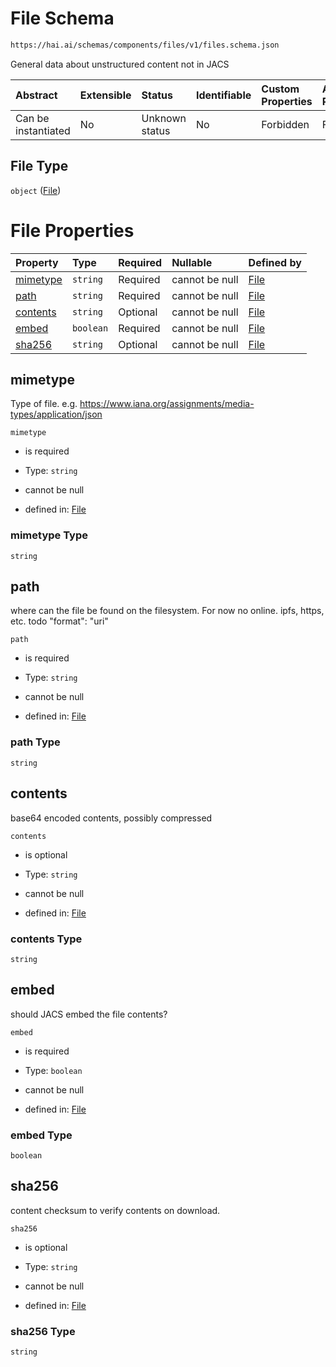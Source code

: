 # File Schema

```txt
https://hai.ai/schemas/components/files/v1/files.schema.json
```

General data about unstructured content not in JACS

| Abstract            | Extensible | Status         | Identifiable | Custom Properties | Additional Properties | Access Restrictions | Defined In                                                                                  |
| :------------------ | :--------- | :------------- | :----------- | :---------------- | :-------------------- | :------------------ | :------------------------------------------------------------------------------------------ |
| Can be instantiated | No         | Unknown status | No           | Forbidden         | Forbidden             | none                | [files.schema.json](../../out/components/files/v1/files.schema.json "open original schema") |

## File Type

`object` ([File](files.md))

# File Properties

| Property              | Type      | Required | Nullable       | Defined by                                                                                                               |
| :-------------------- | :-------- | :------- | :------------- | :----------------------------------------------------------------------------------------------------------------------- |
| [mimetype](#mimetype) | `string`  | Required | cannot be null | [File](files-properties-mimetype.md "https://hai.ai/schemas/components/files/v1/files.schema.json#/properties/mimetype") |
| [path](#path)         | `string`  | Required | cannot be null | [File](files-properties-path.md "https://hai.ai/schemas/components/files/v1/files.schema.json#/properties/path")         |
| [contents](#contents) | `string`  | Optional | cannot be null | [File](files-properties-contents.md "https://hai.ai/schemas/components/files/v1/files.schema.json#/properties/contents") |
| [embed](#embed)       | `boolean` | Required | cannot be null | [File](files-properties-embed.md "https://hai.ai/schemas/components/files/v1/files.schema.json#/properties/embed")       |
| [sha256](#sha256)     | `string`  | Optional | cannot be null | [File](files-properties-sha256.md "https://hai.ai/schemas/components/files/v1/files.schema.json#/properties/sha256")     |

## mimetype

Type of file. e.g. <https://www.iana.org/assignments/media-types/application/json>

`mimetype`

* is required

* Type: `string`

* cannot be null

* defined in: [File](files-properties-mimetype.md "https://hai.ai/schemas/components/files/v1/files.schema.json#/properties/mimetype")

### mimetype Type

`string`

## path

where can the file be found on the filesystem. For now no online. ipfs, https, etc. todo "format": "uri"

`path`

* is required

* Type: `string`

* cannot be null

* defined in: [File](files-properties-path.md "https://hai.ai/schemas/components/files/v1/files.schema.json#/properties/path")

### path Type

`string`

## contents

base64 encoded contents, possibly compressed

`contents`

* is optional

* Type: `string`

* cannot be null

* defined in: [File](files-properties-contents.md "https://hai.ai/schemas/components/files/v1/files.schema.json#/properties/contents")

### contents Type

`string`

## embed

should JACS embed the file contents?

`embed`

* is required

* Type: `boolean`

* cannot be null

* defined in: [File](files-properties-embed.md "https://hai.ai/schemas/components/files/v1/files.schema.json#/properties/embed")

### embed Type

`boolean`

## sha256

content checksum to verify contents on download.

`sha256`

* is optional

* Type: `string`

* cannot be null

* defined in: [File](files-properties-sha256.md "https://hai.ai/schemas/components/files/v1/files.schema.json#/properties/sha256")

### sha256 Type

`string`

